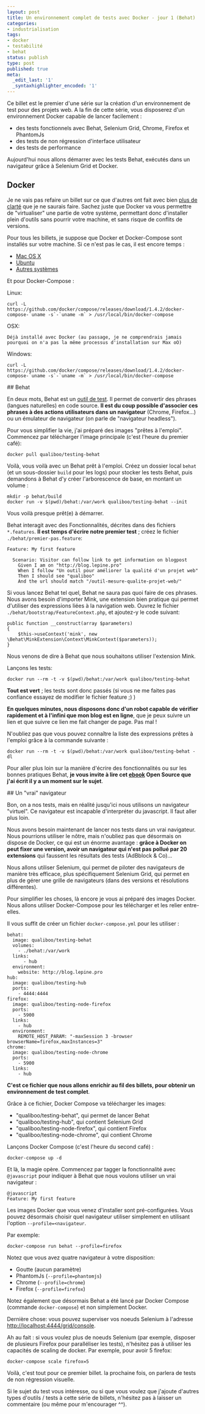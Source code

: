 ```yaml
---
layout: post
title: Un environnement complet de tests avec Docker - jour 1 (Behat)
categories:
- industrialisation
tags:
- docker
- testabilité
- behat
status: publish
type: post
published: true
meta:
  _edit_last: '1'
  _syntaxhighlighter_encoded: '1'
---
```



Ce billet est le premier d'une série sur la création d'un environnement de test pour des projets web. A la fin de cette série, vous disposerez d'un environnement 
Docker capable de lancer facilement :

+ des tests fonctionnels avec Behat, Selenium Grid, Chrome, Firefox et PhantomJs
+ des tests de non régression d'interface utilisateur
+ des tests de performance

Aujourd'hui nous allons démarrer avec les tests Behat, exécutés dans un navigateur grâce à Selenium Grid et Docker.

## Docker

Je ne vais pas refaire un billet sur ce que d'autres ont fait avec bien [plus de clarté](http://geoffrey.io/what-is-docker.html) que je ne saurais faire. Sachez juste que Docker va vous permettre 
de "virtualiser" une partie de votre système, permettant donc d'installer plein d'outils sans pourrir votre machine, et sans risque de conflits de versions.

Pour tous les billets, je suppose que Docker et Docker-Compose sont installés sur votre machine. Si ce n'est pas le cas, il est encore temps :


+ [Mac OS X](https://docs.docker.com/installation/mac/)
+ [Ubuntu](https://docs.docker.com/installation/ubuntulinux/)
+ [Autres systèmes](https://docs.docker.com/installation/)
 
Et pour Docker-Compose :

Linux:

    curl -L https://github.com/docker/compose/releases/download/1.4.2/docker-compose-`uname -s`-`uname -m` > /usr/local/bin/docker-compose

OSX:

    Déjà installé avec Docker (au passage, je ne comprendrais jamais pourquoi on n'a pas la même processus d'installation sur Max oO)

Windows:

    curl -L https://github.com/docker/compose/releases/download/1.4.2/docker-compose-`uname -s`-`uname -m` > /usr/local/bin/docker-compose

## Behat


En deux mots, Behat est un [outil de test](http://blog.lepine.pro/php/behat-jour-1-comment-tester-son-produit-scrum/). Il permet de convertir des phrases (langues naturelles) en 
code source. **Il est du coup possible d'associer ces phrases à des actions utilisateurs dans un navigateur** (Chrome, Firefox...) ou un émulateur de navigateur (on parle de "navigateur headless").

Pour vous simplifier la vie, j'ai préparé des images "prêtes à l'emploi". Commencez par télécharger l'image principale (c'est l'heure du premier café):

    docker pull qualiboo/testing-behat

Voilà, vous voilà avec un Behat prêt à l'emploi. Créez un dossier local `behat` (et un sous-dossier `build` pour les logs) pour stocker les tests Behat, puis demandons à Behat d'y créer l'arborescence de base, 
en montant un volume :

    mkdir -p behat/build
    docker run -v $(pwd)/behat:/var/work qualiboo/testing-behat --init 

Vous voilà presque prêt(e) à démarrer.

Behat interagit avec des Fonctionnalités, décrites dans des fichiers `*.features`. **Il est temps d'écrire notre premier test** ; 
créez le fichier `./behat/premier-pas.feature`:

    Feature: My first feature
      
      Scenario: Visitor can follow link to get information on blogpost
        Given I am on "http://blog.lepine.pro"
        When I follow "Un outil pour améliorer la qualité d'un projet web"
        Then I should see "qualiboo"
        And the url should match "/outil-mesure-qualite-projet-web/"
        
Si vous lancez Behat tel quel, Behat ne saura pas quoi faire de ces phrases. Nous avons besoin d'importer Mink, une extension bien pratique 
qui permet d'utiliser des expressions liées à la navigation web. Ouvrez le fichier `./behat/bootstrap/FeatureContext.php`, et ajoutez-y le code suivant:

    public function __construct(array $parameters)
    {
        $this->useContext('mink', new \Behat\MinkExtension\Context\MinkContext($parameters));
    }

Nous venons de dire à Behat que nous souhaitons utiliser l'extension Mink.

Lançons les tests:

    docker run --rm -t -v $(pwd)/behat:/var/work qualiboo/testing-behat

**Tout est vert** ; les tests sont donc passés (si vous ne me faites pas confiance essayez de modifier le fichier feature ;) )

**En quelques minutes, nous disposons donc d'un robot capable de vérifier rapidement et à l'infini que mon blog est en ligne**, que je peux suivre un lien et que suivre ce lien me fait changer de page. Pas mal !

N'oubliez pas que vous pouvez connaître la liste des expressions prêtes à l'emploi grâce à la commande suivante :

    docker run --rm -t -v $(pwd)/behat:/var/work qualiboo/testing-behat -dl
    
Pour aller plus loin sur la manière d'écrire des fonctionnalités ou sur les bonnes pratiques Behat, **je vous invite à lire cet [ebook](http://communiquez.lepine.pro/download/developpement-pilote-par-le-comportement-tome2.pdf) Open Source que j'ai écrit il y a un moment sur le sujet**.
    
## Un "vrai" navigateur

Bon, on a nos tests, mais en réalité jusqu'ici nous utilisons un navigateur "virtuel". Ce navigateur est incapable d'interpréter du javascript. Il faut aller plus loin.

Nous avons besoin maintenant de lancer nos tests dans un vrai navigateur. Nous pourrions utiliser le nôtre, mais n'oubliez pas 
que désormais on dispose de Docker, ce qui est un énorme avantage : **grâce à Docker on peut fixer une version, avoir un navigateur qui n'est pas pollué 
par 20 extensions** qui faussent les résultats des tests (AdBblock & Co)...

Nous allons utiliser Selenium, qui permet de piloter des navigateurs de manière très efficace, plus spécifiquement Selenium Grid, 
qui permet en plus de gérer une grille de navigateurs (dans des versions et résolutions différentes).

Pour simplifier les choses, là encore je vous ai préparé des images Docker. Nous allons utiliser Docker-Compose pour les télécharger et les relier entre-elles.

Il vous suffit de créer un fichier `docker-compose.yml` pour les utiliser :

    behat:
      image: qualiboo/testing-behat
      volumes:
        - ./behat:/var/work
      links:
          - hub
      environment:
        website: http://blog.lepine.pro
    hub:
      image: qualiboo/testing-hub
      ports:
        - 4444:4444
    firefox:
      image: qualiboo/testing-node-firefox
      ports:
        - 5900
      links:
        - hub
      environment:
        REMOTE_HOST_PARAM: "-maxSession 3 -browser browserName=firefox,maxInstances=3"
    chrome:
      image: qualiboo/testing-node-chrome
      ports:
        - 5900
      links:
        - hub

    
**C'est ce fichier que nous allons enrichir au fil des billets, pour obtenir un environnement de test complet**.

Grâce à ce fichier, Docker Compose va télécharger les images:

+ "qualiboo/testing-behat", qui permet de lancer Behat
+ "qualiboo/testing-hub", qui contient Selenium Grid
+ "qualiboo/testing-node-firefox", qui contient Firefox
+ "qualiboo/testing-node-chrome", qui contient Chrome

Lançons Docker Compose (c'est l'heure du second café) :

    docker-compose up -d

Et là, la magie opère. Commencez par tagger la fonctionnalité avec `@javascript` pour indiquer à Behat que nous voulons utiliser un vrai navigateur :

    @javascript
    Feature: My first feature

Les images Docker que vous venez d'installer sont pré-configurées. Vous pouvez désormais choisir quel navigateur utiliser simplement en utilisant l'option `--profile=<navigateur`.

Par exemple:

    docker-compose run behat --profile=firefox
    
Notez que vous avez quatre navigateur à votre disposition:

+ Goutte (aucun paramètre)
+ PhantomJs (`--profile=phantomjs`)
+ Chrome (`--profile=chrome`)
+ Firefox (`--profile=firefox`)

Notez également que désormais Behat a été lancé par Docker Compose (commande `docker-compose`) et non simplement Docker.

Dernière chose: vous pouvez superviser vos noeuds Selenium à l'adresse [http://localhost:4444/grid/console](http://localhost:4444/grid/console).

Ah au fait : si vous voulez plus de noeuds Selenium (par exemple, disposer de plusieurs Firefox pour paralléliser les tests), n'hésitez pas à utiliser les capacités de scaling de docker. 
Par exemple, pour avoir 5 firefox:

    docker-compose scale firefox=5
    
Voilà, c'est tout pour ce premier billet. la prochaine fois, on parlera de tests de non régression visuelle. 

Si le sujet du test vous intéresse, ou si que vous voulez que j'ajoute d'autres types d'outils / tests à cette série de billets, 
n'hésitez pas à laisser un commentaire (ou même pour m'encourager ^^).